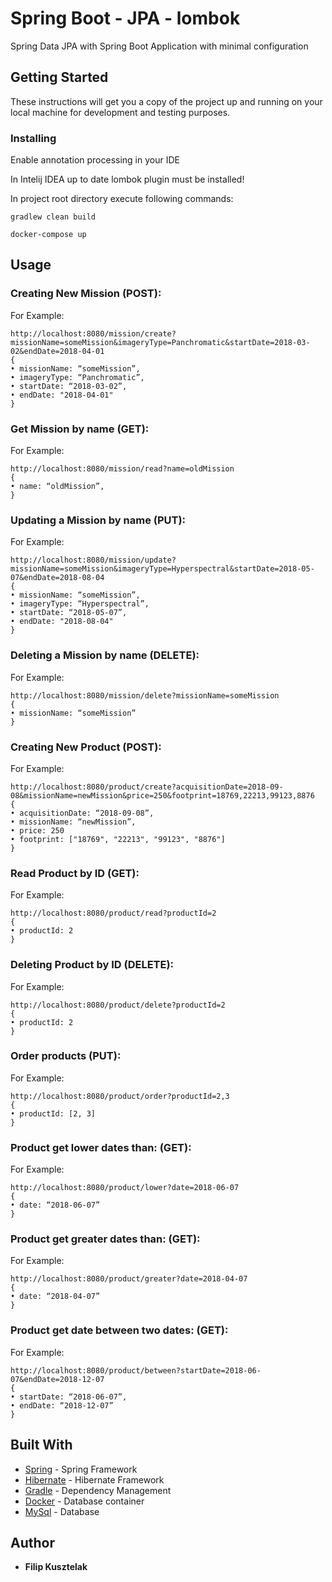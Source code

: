 # Spring Boot - JPA - lombok

Spring Data JPA with Spring Boot Application with minimal configuration

## Getting Started

These instructions will get you a copy of the project up and running on your local machine for development and testing purposes.

### Installing
Enable annotation processing in your IDE

In Intelij IDEA up to date lombok plugin must be installed!

In project root directory execute following commands:

```gradlew clean build```

```docker-compose up```

## Usage

### Creating New Mission (POST):

For Example:

```
http://localhost:8080/mission/create?missionName=someMission&imageryType=Panchromatic&startDate=2018-03-02&endDate=2018-04-01
{
• missionName: “someMission”,
• imageryType: “Panchromatic”,
• startDate: “2018-03-02”,
• endDate: "2018-04-01"
}
```

### Get Mission by name (GET):

For Example:

```
http://localhost:8080/mission/read?name=oldMission
{
• name: “oldMission”,
}
```

### Updating a Mission by name (PUT):

For Example:
```
http://localhost:8080/mission/update?missionName=someMission&imageryType=Hyperspectral&startDate=2018-05-07&endDate=2018-08-04
{
• missionName: “someMission”,
• imageryType: “Hyperspectral”,
• startDate: “2018-05-07”,
• endDate: "2018-08-04"
}
```

### Deleting a Mission by name (DELETE):

For Example:

```
http://localhost:8080/mission/delete?missionName=someMission
{
• missionName: “someMission”
}
```

### Creating New Product (POST):

For Example:

```
http://localhost:8080/product/create?acquisitionDate=2018-09-08&missionName=newMission&price=250&footprint=18769,22213,99123,8876
{
• acquisitionDate: “2018-09-08”,
• missionName: “newMission”,
• price: 250
• footprint: ["18769", "22213", "99123", "8876"]
}
```

### Read Product by ID (GET):

For Example:

```
http://localhost:8080/product/read?productId=2
{
• productId: 2
}
```

### Deleting Product by ID (DELETE):

For Example:

```
http://localhost:8080/product/delete?productId=2
{
• productId: 2
}
```

### Order products (PUT):

For Example:

```
http://localhost:8080/product/order?productId=2,3
{
• productId: [2, 3]
}
```

### Product get lower dates than: (GET):

For Example:

```
http://localhost:8080/product/lower?date=2018-06-07
{
• date: “2018-06-07”
}
```

### Product get greater dates than: (GET):

For Example:

```
http://localhost:8080/product/greater?date=2018-04-07
{
• date: “2018-04-07”
}
```

### Product get date between two dates: (GET):

For Example:

```
http://localhost:8080/product/between?startDate=2018-06-07&endDate=2018-12-07
{
• startDate: “2018-06-07”,
• endDate: “2018-12-07”
}
```

## Built With

* [Spring](https://spring.io/) - Spring Framework
* [Hibernate](http://hibernate.org/) - Hibernate Framework
* [Gradle](https://gradle.org/) - Dependency Management
* [Docker](https://www.docker.com/) - Database container
* [MySql](https://www.mysql.com/) - Database

## Author

* **Filip Kusztelak**


